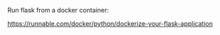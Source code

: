 Run flask from a docker container:

https://runnable.com/docker/python/dockerize-your-flask-application
